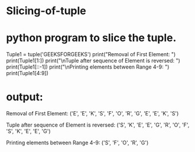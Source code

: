 # Slicing-of-tuple
# python program to slice the tuple.
Tuple1 = tuple('GEEKSFORGEEKS')
print("Removal of First Element: ")
print(Tuple1[1:])
print("\nTuple after sequence of Element is reversed: ")
print(Tuple1[::-1])
print("\nPrinting elements between Range 4-9: ")
print(Tuple1[4:9])


# output:
Removal of First Element: 
('E', 'E', 'K', 'S', 'F', 'O', 'R', 'G', 'E', 'E', 'K', 'S')

Tuple after sequence of Element is reversed: 
('S', 'K', 'E', 'E', 'G', 'R', 'O', 'F', 'S', 'K', 'E', 'E', 'G')

Printing elements between Range 4-9: 
('S', 'F', 'O', 'R', 'G')
​
